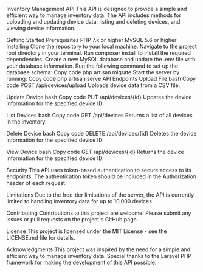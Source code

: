 Inventory Management API
This API is designed to provide a simple and efficient way to manage inventory data. The API includes methods for uploading and updating device data, listing and deleting devices, and viewing device information.

Getting Started
Prerequisites
PHP 7.x or higher
MySQL 5.6 or higher
Installing
Clone the repository to your local machine.
Navigate to the project root directory in your terminal.
Run composer install to install the required dependencies.
Create a new MySQL database and update the .env file with your database information.
Run the following command to set up the database schema:
Copy code
php artisan migrate
Start the server by running:
Copy code
php artisan serve
API Endpoints
Upload File
bash
Copy code
POST /api/devices/upload
Uploads device data from a CSV file.

Update Device
bash
Copy code
PUT /api/devices/{id}
Updates the device information for the specified device ID.

List Devices
bash
Copy code
GET /api/devices
Returns a list of all devices in the inventory.

Delete Device
bash
Copy code
DELETE /api/devices/{id}
Deletes the device information for the specified device ID.

View Device
bash
Copy code
GET /api/devices/{id}
Returns the device information for the specified device ID.

Security
This API uses token-based authentication to secure access to its endpoints. The authentication token should be included in the Authorization header of each request.

Limitations
Due to the free-tier limitations of the server, the API is currently limited to handling inventory data for up to 10,000 devices.

Contributing
Contributions to this project are welcome! Please submit any issues or pull requests on the project's GitHub page.

License
This project is licensed under the MIT License - see the LICENSE.md file for details.

Acknowledgments
This project was inspired by the need for a simple and efficient way to manage inventory data.
Special thanks to the Laravel PHP framework for making the development of this API possible.
